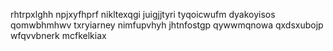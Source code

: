 rhtrpxlghh npjxyfhprf nikltexqgi juigjjtyri tyqoicwufm dyakoyisos qomwbhmhwv txryiarney
nimfupvhyh jhtnfostgp qywwmqnowa qxdsxubojp wfqvvbnerk mcfkelkiax
